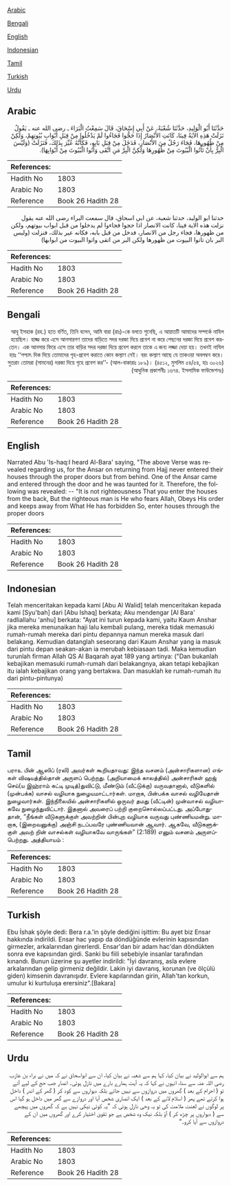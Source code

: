 [Arabic](#arabic)

[Bengali](#bengali)

[English](#english)

[Indonesian](#indonesian)

[Tamil](#tamil)

[Turkish](#turkish)

[Urdu](#urdu)

## Arabic


<div dir="rtl" lang="ar" style={{fontSize:'larger',backgroundColor:'#f8f9fa',padding:20}}>
حَدَّثَنَا أَبُو الْوَلِيدِ، حَدَّثَنَا شُعْبَةُ، عَنْ أَبِي إِسْحَاقَ، قَالَ سَمِعْتُ الْبَرَاءَ ـ رضى الله عنه ـ يَقُولُ نَزَلَتْ هَذِهِ الآيَةُ فِينَا، كَانَتِ الأَنْصَارُ إِذَا حَجُّوا فَجَاءُوا لَمْ يَدْخُلُوا مِنْ قِبَلِ أَبْوَابِ بُيُوتِهِمْ، وَلَكِنْ مِنْ ظُهُورِهَا، فَجَاءَ رَجُلٌ مِنَ الأَنْصَارِ، فَدَخَلَ مِنْ قِبَلِ بَابِهِ، فَكَأَنَّهُ عُيِّرَ بِذَلِكَ، فَنَزَلَتْ ‏(‏وَلَيْسَ الْبِرُّ بِأَنْ تَأْتُوا الْبُيُوتَ مِنْ ظُهُورِهَا وَلَكِنَّ الْبِرَّ مَنِ اتَّقَى وَأْتُوا الْبُيُوتَ مِنْ أَبْوَابِهَا‏)‏‏.‏
</div>
<div style={{backgroundColor:'#f8f9fa',padding:20, marginBottom: 10}}><table> <thead> <tr> <th>References:</th> <th></th> </tr> </thead> <tbody><tr><td>Hadith No</td><td>1803</td></tr><tr><td>Arabic No</td><td>1803</td></tr><tr><td>Reference</td><td>Book 26 Hadith 28</td></tr></tbody></table></div>


<div dir="rtl" lang="ar" style={{fontSize:'larger',backgroundColor:'#f8f9fa',padding:20}}>
حدثنا ابو الوليد، حدثنا شعبة، عن ابي اسحاق، قال سمعت البراء رضى الله عنه يقول نزلت هذه الاية فينا، كانت الانصار اذا حجوا فجاءوا لم يدخلوا من قبل ابواب بيوتهم، ولكن من ظهورها، فجاء رجل من الانصار، فدخل من قبل بابه، فكانه عير بذلك، فنزلت (وليس البر بان تاتوا البيوت من ظهورها ولكن البر من اتقى واتوا البيوت من ابوابها)
</div>
<div style={{backgroundColor:'#f8f9fa',padding:20, marginBottom: 10}}><table> <thead> <tr> <th>References:</th> <th></th> </tr> </thead> <tbody><tr><td>Hadith No</td><td>1803</td></tr><tr><td>Arabic No</td><td>1803</td></tr><tr><td>Reference</td><td>Book 26 Hadith 28</td></tr></tbody></table></div>

## Bengali


<div dir="rtl" lang="bn" style={{fontSize:'larger',backgroundColor:'#f8f9fa',padding:20}}>
আবূ ইসহাক (রহ.) হতে বর্ণিত, তিনি বলেন, আমি বারা (রাঃ)-কে বলতে শুনেছি, এ আয়াতটি আমাদের সম্পর্কে নাযিল হয়েছিল। হাজ্জ করে এসে আনসারগণ তাদের বাড়িতে সদর দরজা দিয়ে প্রবেশ না করে পেছনের দরজা দিয়ে প্রবেশ করতেন। এক আনসার ফিরে এসে তার বাড়ির সদর দরজা দিয়ে প্রবেশ করলে তাকে এ জন্য লজ্জা দেয়া হয়। তখনই নাযিল হয়ঃ ‘‘পশ্চাৎ দিক দিয়ে তোমাদের গৃহ-প্রবেশ করাতে কোন কল্যাণ নেই। বরং কল্যাণ আছে যে তাকওয়া অবলম্বন করে। সুতরাং তোমরা (সামনের) দরজা দিয়ে গৃহে প্রবেশ কর’’- (আল-বাকারাঃ ১৮৯)। (৪৫১২, মুসলিম ৫৪/৫৪, হাঃ ৩০২৬) (আধুনিক প্রকাশনীঃ ১৬৭৪. ইসলামিক ফাউন্ডেশনঃ)
</div>
<div style={{backgroundColor:'#f8f9fa',padding:20, marginBottom: 10}}><table> <thead> <tr> <th>References:</th> <th></th> </tr> </thead> <tbody><tr><td>Hadith No</td><td>1803</td></tr><tr><td>Arabic No</td><td>1803</td></tr><tr><td>Reference</td><td>Book 26 Hadith 28</td></tr></tbody></table></div>

## English


<div dir="ltr" lang="en" style={{fontSize:'larger',backgroundColor:'#f8f9fa',padding:20}}>
Narrated Abu 'Is-haq:I heard Al-Bara' saying, "The above Verse was revealed regarding us, for the Ansar on returning from Hajj never entered their houses through the proper doors but from behind. One of the Ansar came and entered through the door and he was taunted for it. Therefore, the following was revealed: -- "It is not righteousness That you enter the houses from the back, But the righteous man is He who fears Allah, Obeys His order and keeps away from What He has forbidden So, enter houses through the proper doors
</div>
<div style={{backgroundColor:'#f8f9fa',padding:20, marginBottom: 10}}><table> <thead> <tr> <th>References:</th> <th></th> </tr> </thead> <tbody><tr><td>Hadith No</td><td>1803</td></tr><tr><td>Arabic No</td><td>1803</td></tr><tr><td>Reference</td><td>Book 26 Hadith 28</td></tr></tbody></table></div>

## Indonesian


<div dir="ltr" lang="id" style={{fontSize:'larger',backgroundColor:'#f8f9fa',padding:20}}>
Telah menceritakan kepada kami [Abu Al Walid] telah menceritakan kepada kami [Syu'bah] dari [Abu Ishaq] berkata; Aku mendengar [Al Bara' radliallahu 'anhu] berkata: "Ayat ini turun kepada kami, yaitu Kaum Anshar jika mereka menunaikan haji lalu kembali pulang, mereka tidak memasuki rumah-rumah mereka dari pintu depannya namun mereka masuk dari belakang. Kemudian datanglah seseorang dari Kaum Anshar yang ia masuk dari pintu depan seakan-akan ia merubah kebiasaan tadi. Maka kemudian turunlah firman Allah QS Al Baqarah ayat 189 yang artinya: ("Dan bukanlah kebajikan memasuki rumah-rumah dari belakangnya, akan tetapi kebajikan itu ialah kebajikan orang yang bertakwa. Dan masuklah ke rumah-rumah itu dari pintu-pintunya)
</div>
<div style={{backgroundColor:'#f8f9fa',padding:20, marginBottom: 10}}><table> <thead> <tr> <th>References:</th> <th></th> </tr> </thead> <tbody><tr><td>Hadith No</td><td>1803</td></tr><tr><td>Arabic No</td><td>1803</td></tr><tr><td>Reference</td><td>Book 26 Hadith 28</td></tr></tbody></table></div>

## Tamil


<div dir="ltr" lang="ta" style={{fontSize:'larger',backgroundColor:'#f8f9fa',padding:20}}>
பராஉ பின் ஆஸிப் (ரலி) அவர்கள் கூறியதாவது: இந்த வசனம் (அன்சாரிகளான) எங்கள் விஷயத்தில்தான் அருளப் பெற்றது. (அறியாமைக் காலத்தில்) அன்சாரிகள் ஹஜ் செய்(ய இஹ்ராம் கட்டி முடித்)துவிட்டு, மீண்டும் (வீட்டுக்கு) வருவதானால், வீடுகளில் (முன்பக்க) வாசல் வழியாக நுழையமாட்டார்கள். மாறாக, பின்பக்க வாசல் வழியேதான் நுழைவார்கள். இந்நிலையில் அன்சாரிகளில் ஒருவர் தமது (வீட்டின்) முன்வாசல் வழியாகவே நுழைந்துவிட்டார். இதனால் அவரைப் பற்றி குறைசொல்லப்பட்டது. அப்போதுதான், “நீங்கள் வீடுகளுக்குள் அவற்றின் பின்புற வழியாக வருவது புண்ணியமன்று. மாறாக, (இறைவனுக்கு) அஞ்சி நடப்பவரே புண்ணியவான் ஆவார். ஆகவே, வீடுகளுக்குள் அவற் றின் வாசல்கள் வழியாகவே வாருங்கள்” (2:189) எனும் வசனம் அருளப்பெற்றது. அத்தியாயம் :
</div>
<div style={{backgroundColor:'#f8f9fa',padding:20, marginBottom: 10}}><table> <thead> <tr> <th>References:</th> <th></th> </tr> </thead> <tbody><tr><td>Hadith No</td><td>1803</td></tr><tr><td>Arabic No</td><td>1803</td></tr><tr><td>Reference</td><td>Book 26 Hadith 28</td></tr></tbody></table></div>

## Turkish


<div dir="ltr" lang="tr" style={{fontSize:'larger',backgroundColor:'#f8f9fa',padding:20}}>
Ebu İshak şöyle dedi: Bera r.a.'in şöyle dediğini işittim: Bu ayet biz Ensar hakkında indirildi. Ensar hac yapıp da döndüğünde evlerinin kapısından girmezler, arkalarından girerlerdi. Ensar'dan bir adam hac'dan döndükten sonra eve kapısından girdi. Sanki bu fiili sebebiyle insanlar tarafından kınandı. Bunun üzerine şu ayetler indirildi: "İyi davranış, asla evlere arkalarından gelip girmeniz değildir. Lakin iyi davranış, korunan (ve ölçülü giden) kimsenin davranışıdır. Evlere kapılarından girin, Allah'tan korkun, umulur ki kurtuluşa erersiniz".[Bakara]
</div>
<div style={{backgroundColor:'#f8f9fa',padding:20, marginBottom: 10}}><table> <thead> <tr> <th>References:</th> <th></th> </tr> </thead> <tbody><tr><td>Hadith No</td><td>1803</td></tr><tr><td>Arabic No</td><td>1803</td></tr><tr><td>Reference</td><td>Book 26 Hadith 28</td></tr></tbody></table></div>

## Urdu


<div dir="rtl" lang="ur" style={{fontSize:'larger',backgroundColor:'#f8f9fa',padding:20}}>
ہم سے ابوالولید نے بیان کیا، کہا ہم سے شعبہ نے بیان کیا، ان سے ابواسحاق نے کہ میں نے براء بن عازب رضی اللہ عنہ سے سنا، انہوں نے کہا کہ یہ آیت ہمارے بارے میں نازل ہوئی۔ انصار جب حج کے لیے آتے تو ( احرام کے بعد ) گھروں میں دروازوں سے نہیں جاتے بلکہ دیواروں سے کود کر ( گھر کے اندر ) داخل ہوا کرتے تھے پھر ( اسلام لانے کے بعد ) ایک انصاری شخص آیا اور دروازے سے گھر میں داخل ہو گیا اس پر لوگوں نے لعنت ملامت کی تو یہ وحی نازل ہوئی کہ ”یہ کوئی نیکی نہیں ہے کہ گھروں میں پیچھے سے ( دیواروں پر چڑھ کر ) آؤ بلکہ نیک وہ شخص ہے جو تقویٰ اختیار کرے اور گھروں میں ان کے دروازوں سے آیا کرو۔“
</div>
<div style={{backgroundColor:'#f8f9fa',padding:20, marginBottom: 10}}><table> <thead> <tr> <th>References:</th> <th></th> </tr> </thead> <tbody><tr><td>Hadith No</td><td>1803</td></tr><tr><td>Arabic No</td><td>1803</td></tr><tr><td>Reference</td><td>Book 26 Hadith 28</td></tr></tbody></table></div>